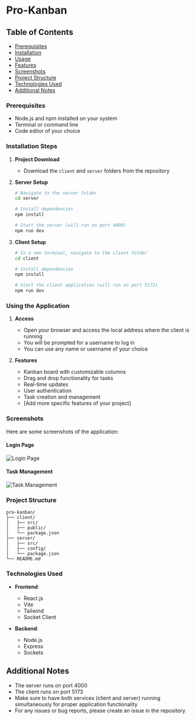 # Pro-Kanban

## Table of Contents
- [Prerequisites](#prerequisites)
- [Installation](#installation-steps)
- [Usage](#using-the-application)
- [Features](#features)
- [Screenshots](#screenshots)
- [Project Structure](#project-structure)
- [Technologies Used](#technologies-used)
- [Additional Notes](#additional-notes)

### Prerequisites
- Node.js and npm installed on your system
- Terminal or command line
- Code editor of your choice

### Installation Steps

1. **Project Download**
   - Download the `client` and `server` folders from the repository

2. **Server Setup**
   ```bash
   # Navigate to the server folder
   cd server

   # Install dependencies
   npm install

   # Start the server (will run on port 4000)
   npm run dev
   ```

3. **Client Setup**
   ```bash
   # In a new terminal, navigate to the client folder
   cd client

   # Install dependencies
   npm install

   # Start the client application (will run on port 5173)
   npm run dev
   ```

### Using the Application

1. **Access**
   - Open your browser and access the local address where the client is running
   - You will be prompted for a username to log in
   - You can use any name or username of your choice

2. **Features**
   - Kanban board with customizable columns
   - Drag and drop functionality for tasks
   - Real-time updates
   - User authentication
   - Task creation and management
   - [Add more specific features of your project]

### Screenshots

Here are some screenshots of the application:

#### Login Page
![Login Page](https://res.cloudinary.com/devs4/image/upload/v1729723899/pro-kanban/461shots_so_njmybp.png)


#### Task Management
![Task Management](https://res.cloudinary.com/devs4/image/upload/v1729724001/pro-kanban/776shots_so_kw1gyc.png)




### Project Structure
```
pro-kanban/
├── client/
│   ├── src/
│   ├── public/
│   └── package.json
├── server/
│   ├── src/
│   ├── config/
│   └── package.json
└── README.md
```

### Technologies Used
- **Frontend**:
  - React.js
  - Vite
  - Tailwind
  - Socket Client

- **Backend**:
  - Node.js
  - Express
  - Sockets





## Additional Notes
- The server runs on port 4000
- The client runs on port 5173
- Make sure to have both services (client and server) running simultaneously for proper application functionality
- For any issues or bug reports, please create an issue in the repository


